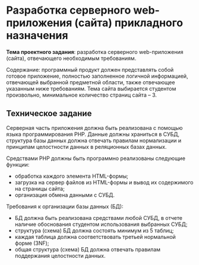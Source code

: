 # Разработка серверного web-приложения (сайта) прикладного назначения

**Тема проектного задания**: разработка серверного web-приложения (сайта),
отвечающего необходимым требованиям.

Содержание: программный продукт должен представлять собой готовое приложение,
полностью заполненное логичной информацией, отвечающей выбранной предметной
области, также отвечающее указанным ниже требованиям. Тема сайта выбирается
студентом произвольно, минимальное количество страниц сайта – 3.

## Техническое задание

Серверная часть приложения должна быть реализована с помощью языка
программирования PHP. Данные должны храниться в СУБД, структура базы данных
должна отвечать правилам нормализации и принципам целостности данных в
реляционных базах данных.

Средствами PHP должны быть программно реализованы следующие функции:

- обработка каждого элемента HTML-формы;
- загрузка на сервер файлов из HTML-формы и вывод их содержимого на страницы
  сайта;
- организация обмена данными с СУБД.

Требования к организации базы данных (БД):

- БД должна быть реализована средствами любой СУБД, в отчете наличие обоснования
  студентом использования выбранных СУБД;
- структура (схема) БД должна состоять минимум из 5 таблиц;
- каждая таблица должна соответствовать третьей нормальной форме (3NF);
- общая структура (схема) БД должна отвечать правилам поддержания целостности
  данных.
